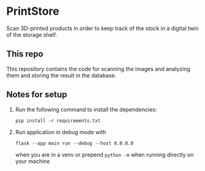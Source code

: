# PrintStore

Scan 3D-printed products in order to keep track of the stock in a digital twin of the storage shelf.

## This repo

This repository contains the code for scanning the images and analyzing them and storing the result in the database.

## Notes for setup

1. Run the following command to install the dependencies:

   ```shell
   pip install -r requirements.txt
   ```

2. Run application in debug mode with
   ```shell
   flask --app main run --debug --host 0.0.0.0
   ```
   when you are in a venv or prepend `python -m` when running directly on your machine
